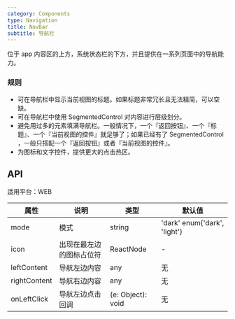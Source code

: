 ```yaml
---
category: Components
type: Navigation
title: NavBar
subtitle: 导航栏
---
```


位于 app 内容区的上方，系统状态栏的下方，并且提供在一系列页面中的导航能力。

### 规则

- 可在导航栏中显示当前视图的标题。如果标题非常冗长且无法精简，可以空缺。
- 可在导航栏中使用 SegmentedControl 对内容进行层级划分。
- 避免用过多的元素填满导航栏。一般情况下，一个『返回按钮』、一个『标题』、一个『当前视图的控件』就足够了；如果已经有了 SegmentedControl ，一般只搭配一个『返回按钮』或者『当前视图的控件』。
- 为图标和文字控件，提供更大的点击热区。

## API

适用平台：WEB

属性 | 说明 | 类型 | 默认值
----|-----|------|------
| mode   | 模式   | string |  'dark' enum{'dark', 'light'} |
| icon   | 出现在最左边的图标占位符  | ReactNode |  - | 通过具名slot 传  例如 <div slot="icon" ></div>
| leftContent   | 导航左边内容      | any |    无  |   通过具名slot 传  例如 <div slot="leftContent" ></div>
| rightContent   | 导航右边内容      | any |    无  | 通过具名slot 传  例如 <div slot="rightContent" ></div>
| onLeftClick   | 导航左边点击回调      | (e: Object): void |    无  | 
